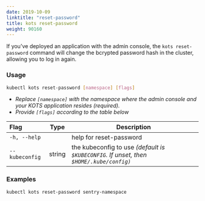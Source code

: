 ```yaml
---
date: 2019-10-09
linktitle: "reset-password"
title: kots reset-password
weight: 90160
---
```


If you’ve deployed an application with the admin console, the `kots reset-password` command will change the bcrypted password hash in the cluster, allowing you to log in again.

### Usage
```bash
kubectl kots reset-password [namespace] [flags]
```
* _Replace `[namespace]` with the namespace where the admin console and your KOTS application resides (required)._ 
* _Provide `[flags]` according to the table below_ 

| Flag                 | Type | Description |
|:----------------------|------|-------------|
| `-h, --help`   |          |  help for reset-password |
| `--kubeconfig` | string | the kubeconfig to use _(default is `$KUBECONFIG`. If unset, then `$HOME/.kube/config)`_ |


### Examples
```bash
kubectl kots reset-password sentry-namespace
```